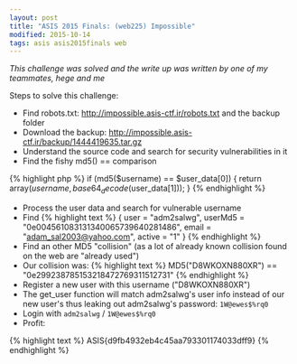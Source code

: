```yaml
---
layout: post
title: "ASIS 2015 Finals: (web225) Impossible"
modified: 2015-10-14
tags: asis asis2015finals web
---
```


*This challenge was solved and the write up was written by one of my teammates, hege and me*  

Steps to solve this challenge:

 - Find robots.txt: <http://impossible.asis-ctf.ir/robots.txt> and the backup folder
 - Download the backup: <http://impossible.asis-ctf.ir/backup/1444419635.tar.gz>
 - Understand the source code and search for security vulnerabilities in it
 - Find the fishy md5() == comparison
 
{% highlight php %}
if (md5($username) == $user_data[0]) {
    return array($username, base64_decode($user_data[1])); 
}
{% endhighlight %}

 - Process the user data and search for vulnerable username
 - Find 
{% highlight text %}
{ user = "adm2salwg", userMd5 = "0e004561083131340065739640281486", email = "adam_sal2003@yahoo.com", active = "1" }
{% endhighlight %} 
 - Find an other MD5 "collision" (as a lot of already known collision found on the web are "already used")
 - Our collision was: 
{% highlight text %}
MD5("D8WKOXN880XR") == "0e299238785153218472769311512731"
{% endhighlight %} 
 - Register a new user with this username ("D8WKOXN880XR")
 - The get_user function will match adm2salwg's user info instead of our new user's thus leaking out adm2salwg's password: ```1W@ewes$%rq0```
 - Login with ```adm2salwg``` / ```1W@ewes$%rq0```
 - Profit:
 
{% highlight text %}
ASIS{d9fb4932eb4c45aa793301174033dff9}
{% endhighlight %}